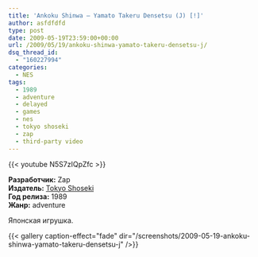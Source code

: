 ```yaml
---
title: 'Ankoku Shinwa – Yamato Takeru Densetsu (J) [!]'
author: asfdfdfd
type: post
date: 2009-05-19T23:59:00+00:00
url: /2009/05/19/ankoku-shinwa-yamato-takeru-densetsu-j/
dsq_thread_id:
  - "160227994"
categories:
  - NES
tags:
  - 1989
  - adventure
  - delayed
  - games
  - nes
  - tokyo shoseki
  - zap
  - third-party video
---
```

{{< youtube N5S7zIQpZfc >}}

**Разработчик:** Zap  
**Издатель:** [Tokyo Shoseki][1]  
**Год релиза:** 1989  
**Жанр:** adventure

Японская игрушка.

<!--more-->

{{< gallery caption-effect="fade" dir="/screenshots/2009-05-19-ankoku-shinwa-yamato-takeru-densetsu-j" />}}

 [1]: http://en.wikipedia.org/wiki/Tokyo_Shoseki
